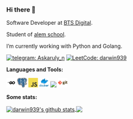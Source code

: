 ### Hi there 👋

Software Developer at <a href="https://btsdigital.kz/">BTS Digital</a>.

Student of <a href="https://alem.school">alem school</a>.

I’m currently working with Python and Golang.

[![telegram: Askaruly_n](https://img.shields.io/badge/-Askaruly_n-blue?style=flat-square&logo=telegram&logoColor=white&link=https://t.me/Askaruly_n)](https://t.me/Askaruly_n)
[![LeetCode: darwin939](https://img.shields.io/badge/dynamic/json?style=flat-square&labelColor=black&color=%23ffa116&label=Solved&query=solvedOverTotal&url=https%3A%2F%2Fleetcode-badge.vercel.app%2Fapi%2Fusers%2Fdarwin939&logo=leetcode&style=flat-squarelogoColor=yellow&)](https://leetcode.com/darwin939/)

**Languages and Tools:**

<code><img height="25" src="https://raw.githubusercontent.com/github/explore/80688e429a7d4ef2fca1e82350fe8e3517d3494d/topics/go/go.png"></code>
<code><img height="25" src="https://raw.githubusercontent.com/github/explore/80688e429a7d4ef2fca1e82350fe8e3517d3494d/topics/postgresql/postgresql.png"></code>
<code><img height="25" src="https://raw.githubusercontent.com/github/explore/80688e429a7d4ef2fca1e82350fe8e3517d3494d/topics/javascript/javascript.png"></code>
<code><img height="25" src="https://raw.githubusercontent.com/github/explore/80688e429a7d4ef2fca1e82350fe8e3517d3494d/topics/docker/docker.png"></code>
<code><img height="25" src="https://bashlogo.com/img/symbol/png/full_colored_dark.png"></code>
<code><img height="25" src="https://raw.githubusercontent.com/github/explore/80688e429a7d4ef2fca1e82350fe8e3517d3494d/topics/git/git.png"></code>

**Some stats:**

<a href="https://github.com/darwin939">
  <img align="center" src="https://github-readme-stats.vercel.app/api?username=darwin939&show_icons=true&theme=chartreuse-dark" alt="darwin939's github stats" width="53.8%" />
</a>
<a href="https://github.com/darwin939">
  <img align="center" src="https://github-readme-stats.vercel.app/api/top-langs/?username=darwin939&layout=compact&theme=dark" width="45%"/>
</a>

<!--
**Darwin939/Darwin939** is a ✨ _special_ ✨ repository because its `README.md` (this file) appears on your GitHub profile.

Here are some ideas to get you started:

- 🔭 I’m currently working on ...
- 🌱 I’m currently learning ...
- 👯 I’m looking to collaborate on ...
- 🤔 I’m looking for help with ...
- 💬 Ask me about ...
- 📫 How to reach me: ...
- 😄 Pronouns: ...
- ⚡ Fun fact: ...
-->
